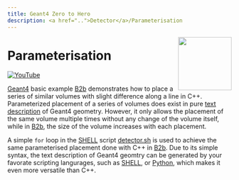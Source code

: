 ```yaml
---
title: Geant4 Zero to Hero
description: <a href="..">Detector</a>/Parameterisation
---
```

<img align="right" width="120px" src="https://yt3.ggpht.com/PpWFdVlWCwTuVRMmxA5EMsWqmsLqgo63AepVoZdCzslc0huYKvRjNOtgIyrWiynNgkmgyzNiODFh=s600-c-fcrop64=1,00000000ffffffff-nd-v1-rwa"/>

# Parameterisation

[![YouTube](https://img.shields.io/badge/You-Tube-red?style=flat)](https://youtube.com/shorts/Ep6Amj-enAU)

[Geant4][] basic example [B2b][] demonstrates how to place a series of similar volumes with slight difference along a line in C++. Parameterized placement of a series of volumes does exist in pure [text description][] of Geant4 geometry. However, it only allows the placement of the same volume multiple times without any change of the volume itself, while in [B2b][], the size of the volume increases with each placement.

A simple `for` loop in the [SHELL][] script [detector.sh][] is used to achieve the same parameterised placement done with C++ in [B2b][]. Due to its simple syntax, the text description of Geant4 geomtry can be generated by your favorate scripting langurages, such as [SHELL][], or [Python][], which makes it even more versatile than C++.

[Geant4]: https://physino.xyz/geant4
[B2b]: https://github.com/Geant4/geant4/tree/master/examples/basic/B2
[text description]: https://geant4-userdoc.web.cern.ch/UsersGuides/ForApplicationDeveloper/html/Detector/Geometry/geomASCII.html
[SHELL]: https://www.shellscript.sh
[detector.sh]: https://github.com/jintonic/geant4/blob/main/detector/parameterisation/detector.sh
[Python]: https://www.python.org
